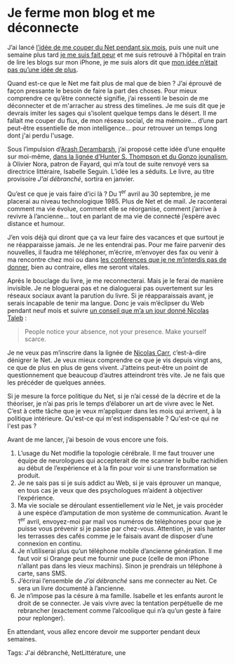# Je ferme mon blog et me déconnecte

J’ai lancé [l’idée de me couper du Net pendant six mois](http://blog.tcrouzet.com/2011/02/08/deux-idees-de-textes-longs/), puis une nuit une semaine plus tard [je me suis fait peur](http://blog.tcrouzet.com/2011/02/14/une-frayeur-dans-la-nuit/) et me suis retrouvé à l’hôpital en train de lire les blogs sur mon iPhone, je me suis alors dit que [mon idée n’était pas qu’une idée de plus](http://blog.tcrouzet.com/id/).

Quand est-ce que le Net me fait plus de mal que de bien ? J’ai éprouvé de façon pressante le besoin de faire la part des choses. Pour mieux comprendre ce qu’être connecté signifie, j’ai ressenti le besoin de me déconnecter et de m'arracher au stress des timelines. Je me suis dit que je devrais imiter les sages qui s’isolent quelque temps dans le désert. Il me fallait me couper du flux, de mon réseau social, de ma mémoire… d’une part peut-être essentielle de mon intelligence... pour retrouver un temps long dont j'ai perdu l'usage.

Sous l’impulsion d’[Arash Derambarsh](http://www.arashderambarsh.com/), j’ai proposé cette idée d’une enquête sur moi-même, [dans la lignée d’Hunter S. Thompson et du Gonzo jounalism](http://blog.tcrouzet.com/2009/03/01/narrative-nonfiction/), à Olivier Nora, patron de Fayard, qui m’a tout de suite renvoyé vers sa directrice littéraire, Isabelle Seguin. L’idée les a séduits. Le livre, au titre provisoire *J’ai débranché*, sortira en janvier.

Qu’est ce que je vais faire d’ici là ? Du 1<sup>er</sup> avril au 30 septembre, je me placerai au niveau technologique 1985. Plus de Net et de mail. Je raconterai comment ma vie évolue, comment elle se réorganise, comment j’arrive à revivre à l’ancienne… tout en parlant de ma vie de connecté j’espère avec distance et humour.

J’en vois déjà qui diront que ça va leur faire des vacances et que surtout je ne réapparaisse jamais. Je ne les entendrai pas. Pour me faire parvenir des nouvelles, il faudra me téléphoner, m’écrire, m’envoyer des fax ou venir à ma rencontre chez moi ou dans [les conférences que je ne m’interdis pas de donner](http://blog.tcrouzet.com/tag/conf/), bien au contraire, elles me seront vitales.

Après le bouclage du livre, je me reconnecterai. Mais je le ferai de manière invisible. Je ne bloguerai pas et ne dialoguerai pas ouvertement sur les réseaux sociaux avant la parution du livre. Si je réapparaissais avant, je serais incapable de tenir ma langue. Donc je vais m’éclipser du Web pendant neuf mois et suivre [un conseil que m’a un jour donné Nicolas Taleb](http://blog.tcrouzet.com/2007/09/03/conversation-avec-taleb/) :

> People notice your absence, not your presence. Make yourself scarce.

Je ne veux pas m’inscrire dans la lignée de [Nicolas Carr](http://en.wikipedia.org/wiki/Nicholas_G._Carr), c’est-à-dire dénigrer le Net. Je veux mieux comprendre ce que je vis depuis vingt ans, ce que de plus en plus de gens vivent. J’atteins peut-être un point de questionnement que beaucoup d’autres atteindront très vite. Je ne fais que les précéder de quelques années.

Si je mesure la force politique du Net, si je n’ai cessé de la décrire et de la théoriser, je n’ai pas pris le temps d’élaborer un art de vivre avec le Net. C’est à cette tâche que je veux m’appliquer dans les mois qui arrivent, à la politique intérieure. Qu'est-ce qui m'est indispensable ? Qu'est-ce qui ne l'est pas ?

Avant de me lancer, j’ai besoin de vous encore une fois.

1. L’usage du Net modifie la topologie cérébrale. Il me faut trouver une équipe de neurologues qui accepterait de me scanner le bulbe rachidien au début de l’expérience et à la fin pour voir si une transformation se produit.
2. Je ne sais pas si je suis addict au Web, si je vais éprouver un manque, en tous cas je veux que des psychologues m’aident à objectiver l’expérience.
3. Ma vie sociale se déroulant essentiellement *via* le Net, je vais procéder à une espèce d’amputation de mon système de communication. Avant le 1<sup>er</sup> avril, envoyez-moi par mail vos numéros de téléphones pour que je puisse vous prévenir si je passe par chez-vous. Attention, je vais hanter les terrasses des cafés comme je le faisais avant de disposer d’une connexion en continu.
4. Je n’utiliserai plus qu’un téléphone mobile d’ancienne génération. Il me faut voir si Orange peut me fournir une puce (celle de mon iPhone n’allant pas dans les vieux machins). Sinon je prendrais un téléphone à carte, sans SMS.
5. J’écrirai l’ensemble de *J’ai débranché* sans me connecter au Net. Ce sera un livre documenté à l’ancienne.
6. Je n’impose pas la césure à ma famille. Isabelle et les enfants auront le droit de se connecter. Je vais vivre avec la tentation perpétuelle de me rebrancher (exactement comme l’alcoolique qui n’a qu’un geste à faire pour replonger).

En attendant, vous allez encore devoir me supporter pendant deux semaines.

Tags: J'ai débranché, NetLittérature, une